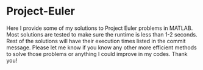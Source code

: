 # Project-Euler
Here I provide some of my solutions to Project Euler problems in MATLAB. Most solutions are tested to make sure the runtime is less than 1-2 seconds. Rest of the solutions will have their execution times listed in the commit message. Please let me know if you know any other more efficient methods to solve those problems or anything I could improve in my codes. Thank you! 


